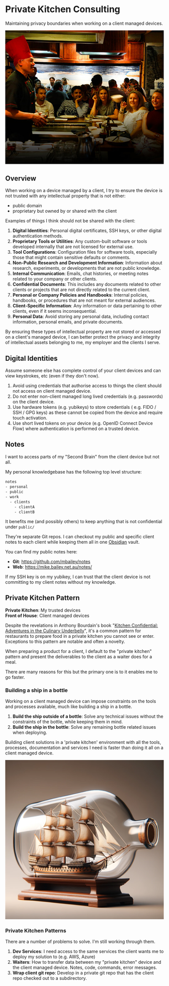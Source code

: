 # Private Kitchen Consulting

Maintaining privacy boundaries when working on a client managed devices.

![Not a private kitchen](assets/tokyo-tepanyaki.png)

## Overview

When working on a device managed by a client, I try to ensure the device is not trusted with any intellectual property that is not either:

- public domain
- proprietary but owned by or shared with the client

Examples of things I think should not be shared with the client:

1. **Digital Identities**: Personal digital certificates, SSH keys, or other digital authentication methods.
2. **Proprietary Tools or Utilities**: Any custom-built software or tools developed internally that are not licensed for external use.
3. **Tool Configurations**: Configuration files for software tools, especially those that might contain sensitive defaults or comments.
4. **Non-Public Research and Development Information**: Information about research, experiments, or developments that are not public knowledge.
5. **Internal Communication**: Emails, chat histories, or meeting notes related to your company or other clients.
6. **Confidential Documents**: This includes any documents related to other clients or projects that are not directly related to the current client.
7. **Personal or Company Policies and Handbooks**: Internal policies, handbooks, or procedures that are not meant for external audiences.
8. **Client-Specific Information**: Any information or data pertaining to other clients, even if it seems inconsequential.
9. **Personal Data**: Avoid storing any personal data, including contact information, personal emails, and private documents.

By ensuring these types of intellectual property are not stored or accessed on a client's managed device, I can better protect the privacy and integrity of intellectual assets belonging to me, my employer and the clients I serve.


## Digital Identities

Assume someone else has complete control of your client devices and can view keystrokes, etc (even if they don't now).

1. Avoid using credentials that authorise access to things the client should not access on client managed device.
2. Do not enter non-client managed long lived credentials (e.g. passwords) on the client device.
3. Use hardware tokens (e.g. yubikeys) to store credentials ( e.g. FIDO / SSH / GPG keys) as these cannot be copied from the device and require touch activation.
4. Use short lived tokens on your device (e.g. OpenID Connect Device Flow) where authentication is performed on a trusted device.

## Notes

I want to access parts of my "Second Brain" from the client device but not all.

My personal knowledgebase has the following top level structure:

```shell
notes
- personal
- public
- work
  - clients
    - clientA
    - clientB
```

It benefits me (and possibly others) to keep anything that is not confidential under `public/`

They're separate Git repos. I can checkout my public and specific client notes to each client while keeping them all in one [Obsidian](https://obsidian.md/) vault. 

You can find my public notes here: 

- **Git**: https://github.com/mbailey/notes
- **Web**: https://mike.bailey.net.au/notes/

If my SSH key is on my yubikey, I can trust that the client device is not committing to my client notes without my knowledge.

## Private Kitchen Pattern

**Private Kitchen**: My trusted devices  
**Front of House**: Client managed devices  

Despite the revelations in Anthony Bourdain's book "[Kitchen Confidential: Adventures in the Culinary Underbelly](https://en.wikipedia.org/wiki/Kitchen_Confidential_(book))", it's a common pattern for restaurants to prepare food in a private kitchen you cannot see or enter. Exceptions to this pattern are notable and often a novelty.

When preparing a product for a client, I default to the "private kitchen" pattern and present the deliverables to the client as a waiter does for a meal.

There are many reasons for this but the primary one is to  it enables me to go faster.

### Building a ship in a bottle

Working on a client managed device can impose constraints on the tools and processes available, much like building a ship in a bottle.

1. **Build the ship outside of a bottle**: Solve any technical issues without the constraints of the bottle, while keeping them in mind.
2. **Build the ship in the bottle**: Solve any remaining bottle related issues when deploying.

Building client solutions in a 'private kitchen' environment with all the tools, processes, documentation and services I need is faster than doing it all on a client managed device.

![](assets/ship-in-a-bottle.png)

### Private Kitchen Patterns

There are a number of problems to solve. I'm still working through them.

1. **Dev Services**: I need access to the same services the client wants me to deploy my solution to (e.g. AWS, Azure)
2. **Waiters**: How to transfer data between my "private kitchen" device and the client managed device. Notes, code, commands, error messages.
3. **Wrap client git repo**: Develop in a private git repo that has the client repo checked out to a subdirectory.